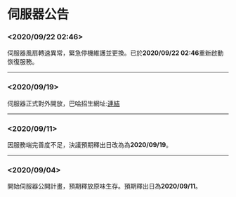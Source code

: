 # 伺服器公告
### <2020/09/22 02:46>
伺服器風扇轉速異常，緊急停機維護並更換。已於**2020/09/22 02:46**重新啟動恢復服務。
***
### <2020/09/19>
伺服器正式對外開放，巴哈招生網址:[連結](https://forum.gamer.com.tw/C.php?bsn=18673&snA=186819)
***
### <2020/09/11>
因服務端完善度不足，決議預期釋出日改為為**2020/09/19**。
***
### <2020/09/04>
開始伺服器公開計畫，預期釋放原味生存。預期釋出日為**2020/09/11**。
